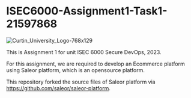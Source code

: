 # ISEC6000-Assignment1-Task1-21597868

![Curtin_University_Logo-768x129](https://github.com/jd21597868/ISEC6000-Assignment1-Task1-21597868/assets/143303888/891d289d-34f5-458f-9a8c-9f2919d98762)

This is Assignment 1 for unit ISEC 6000 Secure DevOps, 2023.

For this assignment, we are required to develop an Ecommerce platform using Saleor platform, which is an opensource platform.

This repository forked the source files of Saleor platform via https://github.com/saleor/saleor-platform.





